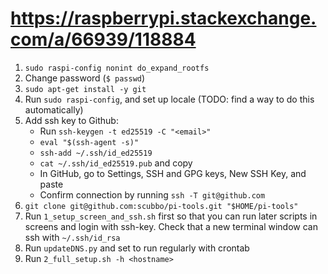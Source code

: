 # https://raspberrypi.stackexchange.com/a/66939/118884
1. `sudo raspi-config nonint do_expand_rootfs`
2. Change password (`$ passwd`)
3. `sudo apt-get install -y git`
4. Run `sudo raspi-config`, and set up locale (TODO: find a way to do this automatically)
5. Add ssh key to Github:
   * Run `ssh-keygen -t ed25519 -C "<email>"`
   * `eval "$(ssh-agent -s)"`
   * `ssh-add ~/.ssh/id_ed25519`
   * `cat ~/.ssh/id_ed25519.pub` and copy
   * In GitHub, go to Settings, SSH and GPG keys, New SSH Key, and paste
   * Confirm connection by running `ssh -T git@github.com`
6. `git clone git@github.com:scubbo/pi-tools.git "$HOME/pi-tools"`
7. Run `1_setup_screen_and_ssh.sh` first so that you can run later scripts in screens and login with ssh-key. Check that a new terminal window can ssh with `~/.ssh/id_rsa`
8. Run `updateDNS.py` and set to run regularly with crontab
9. Run `2_full_setup.sh -h <hostname>`
